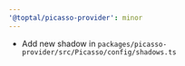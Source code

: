 ```yaml
---
'@toptal/picasso-provider': minor
---
```


- Add new shadow in `packages/picasso-provider/src/Picasso/config/shadows.ts`
